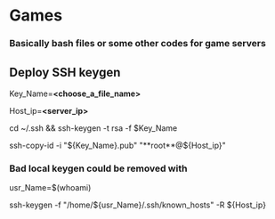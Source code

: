 # Games
### Basically bash files or some other codes for game servers



## Deploy SSH keygen

  Key_Name=**\<choose_a_file_name\>**
  
  Host_ip=**\<server_ip\>**
  
  cd ~/.ssh && ssh-keygen -t rsa -f $Key_Name
  
  ssh-copy-id -i "${Key_Name}.pub"  "**root**@${Host_ip}"

  ### Bad local keygen could be removed with
  
  usr_Name=$(whoami)
  
  ssh-keygen -f "/home/${usr_Name}/.ssh/known_hosts" -R ${Host_ip}

